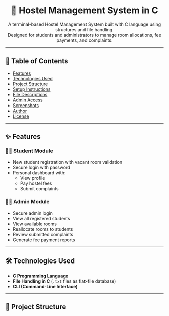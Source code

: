 <h1 align="center">🏨 Hostel Management System in C</h1>

<p align="center">
  A terminal-based Hostel Management System built with C language using structures and file handling.
  <br>
  Designed for students and administrators to manage room allocations, fee payments, and complaints.
</p>

---

## 📌 Table of Contents

- [Features](#-features)
- [Technologies Used](#-technologies-used)
- [Project Structure](#-project-structure)
- [Setup Instructions](#-setup-instructions)
- [File Descriptions](#-file-descriptions)
- [Admin Access](#-admin-access)
- [Screenshots](#-screenshots)
- [Author](#-author)
- [License](#-license)

---

## ✨ Features

### 👨‍🎓 Student Module
- New student registration with vacant room validation
- Secure login with password
- Personal dashboard with:
  - View profile
  - Pay hostel fees
  - Submit complaints

### 👨‍💼 Admin Module
- Secure admin login
- View all registered students
- View available rooms
- Reallocate rooms to students
- Review submitted complaints
- Generate fee payment reports

---

## 🛠 Technologies Used

- **C Programming Language**
- **File Handling in C** (`.txt` files as flat-file database)
- **CLI (Command-Line Interface)**

---

## 📁 Project Structure

